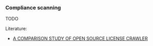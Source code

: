 ### Compliance scanning
TODO

Literature:
* [A COMPARISON STUDY OF OPEN SOURCE LICENSE CRAWLER](https://osr.cs.fau.de/wp-content/uploads/2019/08/wolter_2019.pdf)
